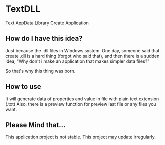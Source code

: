 # TextDLL
Text AppData Library Create Application

## How do I have this idea?
Just because the .dll files in Windows system. 
One day, someone said that create .dll is a hard thing (forgot who said that),
and then there is a sudden idea, "Why don't i make an application that makes simpler data files?"

So that's why this thing was born.

## How to use
It will generate data of properties and value in file with plain text extension (.txt)
Also, there is a preview function for preview last file or any files you want.

## Please Mind that...
This application project is not stable.
This project may update irregularly.
